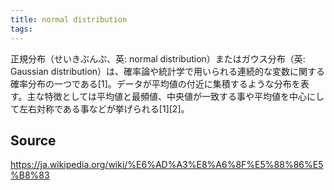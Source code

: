 ```yaml
---
title: normal distribution
tags: 
---
```


正規分布（せいきぶんぷ、英: normal distribution）またはガウス分布（英: Gaussian distribution）は、確率論や統計学で用いられる連続的な変数に関する確率分布の一つである[1]。データが平均値の付近に集積するような分布を表す。主な特徴としては平均値と最頻値、中央値が一致する事や平均値を中心にして左右対称である事などが挙げられる[1][2]。

## Source
https://ja.wikipedia.org/wiki/%E6%AD%A3%E8%A6%8F%E5%88%86%E5%B8%83